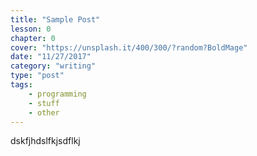 ```yaml
---
title: "Sample Post"
lesson: 0
chapter: 0
cover: "https://unsplash.it/400/300/?random?BoldMage"
date: "11/27/2017"
category: "writing"
type: "post"
tags:
    - programming
    - stuff
    - other
---
```


dskfjhdslfkjsdflkj